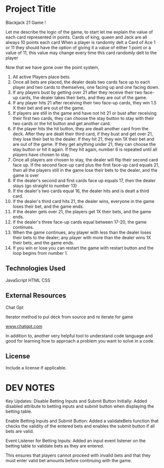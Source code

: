 # Project Title
Blackjack 21 Game !


Let me describe the logic of the game, to start let me explain the value of each card represented in points.
Cards of king, queen and Jack are all always  10 points each card
When a player is randomly delt a Card of Ace 1 or 11 they should have the option of giving it a value of either 1 point or a value of 11, this value may change every time this card randomly delt to the player 


Now that we have gone over the point system, 

1.	All active Players place bets.
2.	Once all bets are placed, the dealer deals two cards face up to each player and two cards to themselves, one facing up and one facing down.
3.	If any players bust by getting over 21 after they receive their two face-up cards, the dealer takes their bets, and they are out of the game.
4.	If any player hits 21 after receiving their two face-up cards, they win 1.5 X their bet and are out of the game.
5.	If players are still in the game and have not hit 21 or bust after receiving their first two cards, they can choose the stay button to stay with their two cards or the hit button and get another card.
6.	If the player hits the hit button, they are dealt another card from the deck. After they are dealt their third card, if they bust and get over 21, they lose their bet to the dealer. If they hit 21, they win 1X their bet and are out of the game. If they get anything under 21, they can choose the stay button or hit it again. If they hit again, number 6 is repeated until all players have chosen to stay. 
7.	Once all players are chosen to stay, the dealer will flip their second card face up. If the second face-up card plus the first face-up card equals 21, then all the players still in the game lose their bets to the dealer, and the game is over
8.	If the dealer's second and first cards face up equals 17, then the dealer stays (go straight to number 13)
9.	If the dealer's two cards equal 16, the dealer hits and is dealt a third card. 
10.	If the dealer's third card hits 21, the dealer wins, everyone in the game loses their bet, and the game ends.
11.	 If the dealer gets over 21, the players get 1X their bets, and the game ends. 
12.	If the dealer's three face-up cards equal between 17-20, the game continues. 
13.	 When the game continues, any player with less than the dealer loses their bets to the dealer; any player with more than the dealer wins 1X their bets, and the game ends. 
14.	If you win or lose you can restart the game with restart button and the loop begins from number 1.




## Technologies Used

JavaScript
HTML
CSS

## External Resources 

Chat Gpt 





Iterator method to pul deck from source and re iterate  for game 


www.chatgpt.com

In addition to, another very helpful tool to understand code language and good for learning how to approach a problem you want to solve in a code. 


## License

Include a license if applicable.



<!-- FOR DEVELOPER  -->
# DEV NOTES 
Key Updates:
Disable Betting Inputs and Submit Button Initially: Added disabled attribute to betting inputs and submit button when displaying the betting table.

Enable Betting Inputs and Submit Button: Added a validateBets function that checks the validity of the entered bets and enables the submit button if all bets are valid.

Event Listener for Betting Inputs: Added an input event listener on the betting table to validate bets as they are entered.

This ensures that players cannot proceed with invalid bets and that they must enter valid bet amounts before continuing with the game.






